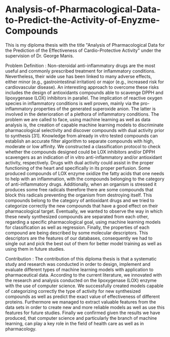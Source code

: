 # Analysis-of-Pharmacological-Data-to-Predict-the-Activity-of-Enyzme-Compounds
This is my diploma thesis with the title "Analysis of Pharmacological Data for the Prediction of the Effectiveness of Cardio-Protective Activity" under the supervision of Dr. George Manis. 

Problem Definition : Non-steroidal anti-inflammatory drugs are the most useful and commonly prescribed treatment for inflammatory conditions. Nevertheless, their wide use has been linked to many adverse effects, either minor (e.g., gastrointestinal irritation) or major (e.g., increased risk for cardiovascular disease). An interesting approach to overcome these risks includes the design of antioxidants compounds able to scavenge DPPH and lipoxygenase (LOX) inhibitors in parallel. The implication of reactive oxygen species in inflammatory conditions is well proven, mainly via the pro-inflammatory properties of the generated superoxide anion. The latter is involved in the deterioration of a plethora of inflammatory conditions. The problem we are called to face, using machine learning as well as data analysis is, the creation of capable machine learning models to discriminate pharmacological selectivity and discover compounds with dual activity prior to synthesis [31]. Knowledge from already in vitro tested compounds can establish an accurate filter algorithm to separate compounds with high, moderate or low affinity. We constructed a classification protocol to check whether the compounds designed could be LOX inhibitors and/or DPPH scavengers as an indication of in vitro anti-inflammatory and/or antioxidant activity, respectively. Drugs with dual activity could assist in the proper functioning of the heart and specifically in its proper perfusion. Some produced compounds of LOX enzyme oxidize the fatty acids that one needs to help with an inflammation, with the compounds belonging to the category of anti-inflammatory drugs. Additionally, when an organism is stressed it produces some free radicals therefore there are some compounds that block this radicals preventing the organism from destroying itself. This compounds belong to the category of antioxidant drugs and we tried to categorize correctly the new compounds that have a good effect on their pharmacological target. Eventually, we wanted to observe the way in which these newly synthesized compounds are separated from each other, regarding a specific pharmacological goal, using machine learning models for classification as well as regression. Finally, the properties of each compound are being described by some molecular descriptors. This descriptors are the features of our databases, consequently we had to single out and pick the best out of them for better model training as well as using them in future studies.

Contribution : The contribution of this diploma thesis is that a systematic study and research was conducted in order to design, implement and evaluate different types of machine learning models with application to pharmaceutical data. According to the current literature, we innovated with the research and analysis conducted on the lipoxygenase (LOX) enzyme with the use of computer science. We successfully created models capable of categorizing correctly the type of activity for new synthesized compounds as well as predict the exact value of effectiveness of different proteins. Furthermore we managed to extract valuable features from the data sets in order to create new and more reliable models as well as use this features for future studies. Finally we confirmed given the results we have produced, that computer science and particularly the branch of machine learning, can play a key role in the field of health care as well as in pharmacology. 
